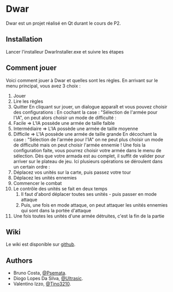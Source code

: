 Dwar
====

Dwar est un projet réalisé en Qt durant le cours de P2.

Installation
------------

Lancer l'installeur DwarInstaller.exe et suivre les étapes

Comment jouer
-------------

Voici comment jouer à Dwar et quelles sont les règles.
En arrivant sur le menu principal, vous avez 3 choix :
1. Jouer
2. Lire les règles
3. Quitter
En cliquant sur jouer, un dialogue apparaît et vous pouvez choisir des configurations :
En cochant la case : "Sélection de l'armée pour l'IA", on peut alors choisir un mode de difficulté :
1. Facile => L'IA possède une armée de taille faible
2. Intermédiaire => L'IA possède une armée de taille moyenne
3. Difficile => L'IA possède une armée de taille grande
En décochant la case : "Sélection de l'armée pour l'IA" on ne peut plus choisir un mode de difficulté mais on peut choisir l'armée ennemie !
Une fois la configuration faite, vous pourrez choisir votre armée dans le menu de sélection.
Dès que votre armada est au complet, il suffit de valider pour arriver sur le plateau de jeu.
Ici plusieurs opérations se déroulent dans un certain ordre :
1. Déplacez vos unités sur la carte, puis passez votre tour
2. Déplacez les unités ennemies
3. Commencer le combat
4. Le contrôle des unités se fait en deux temps
	1. Il faut d'abord déplacer toutes ses unités - puis passer en mode attaque
	2. Puis, une fois en mode attaque, on peut attaquer les unités ennemies qui sont dans la portée d'attaque
5. Une fois toutes les unités d'une armée détruites, c'est la fin de la partie

Wiki
----

Le wiki est disponible sur [github]([https://gitlab-etu.ing.he-arc.ch/isc/2021/p2qt/Dwar/-/wikis/home](https://github.com/Psemata/dwar/wiki)).

Authors
-------

* Bruno Costa, [@Psemata](https://github.com/Psemata).
* Diogo Lopes Da Silva, [@Ultrasic](https://github.com/Ultrasic).
* Valentino Izzo, [@Tino3210](https://github.com/Tino3210).
